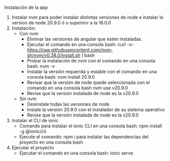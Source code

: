 Instalación de la app


1. Instalar nvm para poder instalar distintas versiones de node e instalar la version de node 20.9.0 ó o superiror a la 18.0.0
2. Instalación:
    * Con nvm
        - Eliminar las versiones de angular que esten instaladas.
        - Ejecutar el comando en una consola bash: curl -o- https://raw.githubusercontent.com/nvm-sh/nvm/v0.38.0/install.sh | bash
        - Probar la instalación de nvm con el comando en una consola bash: nvm -v
        - Instalar la versión requerida y estable con el comando en una consola bash: nvm install 20.9.0
        - Revisar que la versión de node quede seleccionada con el comando en una consola bash nvm use v20.9.0
        - Revise que la versión instalada de node es la v20.9.0
    * Sin nvm
        - Desinstale todas las versiones de node
        - Instale la versión 20.9.0 con el instalador de su sistema operativo
        - Revise que la versión instalada de node es la v20.9.0
3. Instalar el CLI de ionic
    - Comando para instalar el ionic CLI en una consola bash: npm install -g @ionic/cli
    - Ejecute el comando: npm i para instalar las dependencias del proyecto en una consola bash
4. Ejecutar el proyecto
    - Ejecutar el comando en una consola bash: ionic serve